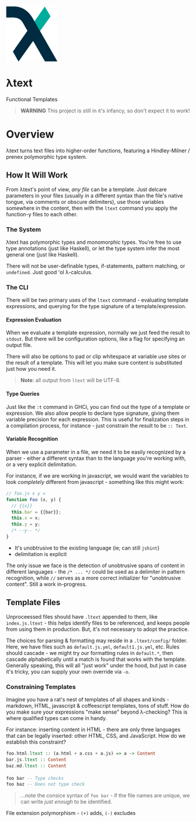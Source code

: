![ltext](nonsense/ltext.png)

λtext
=====

Functional Templates

> __WARNING__ This project is still in it's infancy, so don't expect it to work!

# Overview

λtext turns text files into higher-order functions, featuring a Hindley-Milner /
prenex polymorphic type system.

## How It Will Work

From λtext's point of view, _any file_ can be a template. Just delcare parameters
in your files (usually in a different syntax than the file's native tongue,
via comments or obscure delimiters), use those variables somewhere in
the content, then with the `ltext` command you apply the function-y files to each other.

### The System

λtext has polymorphic types and monomorphic types.
You're free to use type annotations (just like Haskell), or
let the type system infer the most general one (just like Haskell).

There will not be user-definable types, if-statements, pattern matching, or
`undefined`. Just good 'ol λ-calculus.

### The CLI

There will be two primary uses of the `ltext` command - evaluating template
expressions, and querying for the type signature of a template/expression.

#### Expression Evaluation

When we evaluate a template expression, normally we just feed the result to
`stdout`. But there will be configuration options, like a flag for specifying
an output file.

There will also be options to pad or clip whitespace at variable use sites or the result
of a template. This will let you make sure content is substituted just how you
need it.

> __Note__: all output from `ltext` will be UTF-8.

#### Type Queries

Just like the `:t` command in GHCi, you can find out the type of
a template or expression. We also allow people to declare type signature, giving
them variable precision for each expression. This is useful for finalization steps
in a compilation process, for instance - just constrain the result to be `:: Text`.

#### Variable Recognition

When we use a parameter in a file, we need it to be easily recognized by a parser -
either a different syntax than to the language you're working with,
or a very explicit delimitation.

For instance, if we are working in javascript, we would want the variables to
look _completely_ different from javascript - something
like this might work:

```javascript
// foo.js x y =
function Foo (x, y) {
  // {{x}}
  this.bar = {{bar}};
  this.x = x;
  this.y = y;
  /* --y-- */
}
```

- It's unobtrusive to the existing language (ie; can still `jshint`)
- delimitation is explicit

The only issue we face is the detection of unobtrusive spans of content in different
languages - the `/* ... */` could be used as a delimiter in pattern recognition,
while `//` serves as a more correct initializer for "unobtrusive content". Still a work in-progress.

## Template Files

Unproceessed files should have `.ltext` appended to them,
like `index.js.ltext` - this helps identify files to be referenced, and keeps people
from using them in production. But, it's not necessary to adopt the practice.

The choices for parsing & formatting may reside in a
`.ltext/config/` folder. Here, we have files such as `default.js.yml`,
`default1.js.yml`, etc. Rules should cascade - we might try our formatting rules
in `default.*`, then cascade alphabetically until a
match is found that works with the template. Generally speaking, this will all
"just work" under the hood, but just in case it's tricky, you can supply
your own override via `-o`.

### Constraining Templates

Imagine you have a rat's nest of templates of all shapes and kinds - markdown, HTML,
javascript & coffeescript templates, tons of stuff. How do you make sure your
expressions "make sense" beyond λ-checking? This is where qualified types can come in handy.

For instance: inserting content in HTML - there are only three languages that can
be legally inserted: other HTML, CSS, and JavaScript. How do we establish this
constraint?

```haskell
foo.html.ltext :: (a.html + a.css + a.js) => a -> Content
bar.js.ltext :: Content
baz.md.ltext :: Content

foo bar -- Type checks
foo baz -- Does not type check
```

> ...note the consice syntax of `foo bar` - if the file names are unique, we can
> write _just enough_ to be identified.

File extension polymorphism - `(+)` adds, `(-)` excludes
